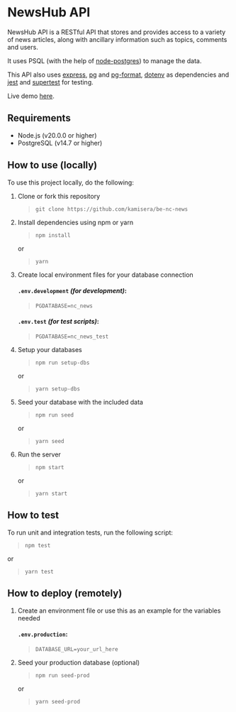 # NewsHub API

NewsHub API is a RESTful API that stores and provides access to a variety of news articles, along with ancillary information such as topics, comments and users.

It uses PSQL (with the help of [node-postgres](https://node-postgres.com/)) to manage the data.

This API also uses [express](https://github.com/expressjs/express), [pg](https://github.com/brianc/node-postgres) and [pg-format](https://github.com/datalanche/node-pg-format), [dotenv](https://github.com/motdotla/dotenv) as dependencies and [jest](https://github.com/jestjs/jest) and [supertest](https://github.com/ladjs/supertest) for testing.

Live demo [here](https://nc-news-v4me.onrender.com/api/).

## Requirements

- Node.js (v20.0.0 or higher)
- PostgreSQL (v14.7 or higher)

## How to use (locally)

To use this project locally, do the following:

1. Clone or fork this repository

   > `git clone https://github.com/kamisera/be-nc-news`

2. Install dependencies using npm or yarn

   > `npm install`

   or

   > `yarn`

3. Create local environment files for your database connection

   #### `.env.development` _(for development)_:

   > `PGDATABASE=nc_news`

   #### `.env.test` _(for test scripts)_:

   > `PGDATABASE=nc_news_test`

4. Setup your databases

   > `npm run setup-dbs`

   or

   > `yarn setup-dbs`

5. Seed your database with the included data

   > `npm run seed`

   or

   > `yarn seed`

6. Run the server

   > `npm start`

   or

   > `yarn start`

## How to test

To run unit and integration tests, run the following script:

> `npm test`

or

> `yarn test`

## How to deploy (remotely)

1. Create an environment file or use this as an example for the variables needed

   #### `.env.production`:

   > `DATABASE_URL=your_url_here`

2. Seed your production database (optional)

   > `npm run seed-prod`

   or

   > `yarn seed-prod`
